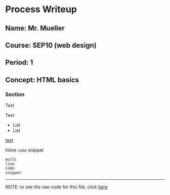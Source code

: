 # Process Writeup

## Name: Mr. Mueller
## Course: SEP10 (web design)
## Period: 1
## Concept: HTML basics

### Section

Text

Text

* List
* List

[text](URL)

Inline `code` snippet

```language
multi
line
code
snippet
```

---

NOTE: to see the raw code for this file, click [here](https://raw.githubusercontent.com/hstatsep/other/main/writeups/template.md)
